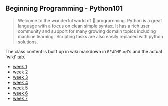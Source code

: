 ## Beginning Programming - Python101

> Welcome to the wonderful world of :snake: programming. Python is a great language with a focus on clean simple syntax. It has a rich user community and support for many growing domain topics including machine learning. Scripting tasks are also easily replaced with python solutions.

The class content is built up in wiki markdown in `README.md`'s and the actual 'wiki' tab.

* [week 1](week1)
* [week 2](week2)
* [week 3](week3)
* [week 4](week4)
* [week 5](week5)
* [week 6](week6)
* [week 7](week7)
